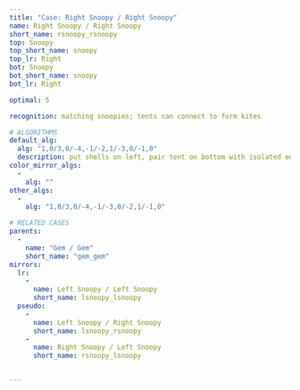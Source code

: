 ```yaml
---
title: "Case: Right Snoopy / Right Snoopy"
name: Right Snoopy / Right Snoopy
short_name: rsnoopy_rsnoopy
top: Snoopy
top_short_name: snoopy
top_lr: Right
bot: Snoopy
bot_short_name: snoopy
bot_lr: Right

optimal: 5

recognition: matching snoopies; tents can connect to form kites

# ALGORITHMS
default_alg:
  alg: "1,0/3,0/-4,-1/-2,1/-3,0/-1,0"
  description: put shells on left, pair tent on bottom with isolated edge on top
color_mirror_algs:
  -
    alg: ""
other_algs:
  -
    alg: "1,0/3,0/-4,-1/-3,0/-2,1/-1,0"

# RELATED CASES
parents:
  -
    name: "Gem / Gem"
    short_name: "gem_gem"
mirrors:
  lr:
    -
      name: Left Snoopy / Left Snoopy
      short_name: lsnoopy_lsnoopy
  pseudo:
    -
      name: Left Snoopy / Right Snoopy
      short_name: lsnoopy_rsnoopy
    -
      name: Right Snoopy / Left Snoopy
      short_name: rsnoopy_lsnoopy


---
```


